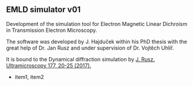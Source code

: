 ## EMLD simulator v01

Development of the simulation tool for Electron Magnetic Linear Dichroism in Transmission Electron Microscopy.

The software was developed by J. Hajduček within his PhD thesis with the great help of Dr. Jan Rusz and under supervision of Dr. Vojtěch Uhlíř.

It is bound to the Dynamical diffraction simulation by [J. Rusz. Ultramicroscopy 177, 20-25 (2017).](http://dx.doi.org/10.1016/j.ultramic.2017.01.008)

- item1, item2
